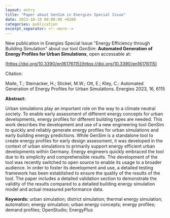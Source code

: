 ```yaml
---
layout: entry
title: "Paper about GenSim in Energies Special Issue"
date: 2023-10-10 00:00:00 +0200
categories: publication
excerpt_separator: <!--more-->
---
```


New publication in Energies Special Issue "Energy Efficiency through Building Simulation" about our tool *GenSim*:
**Automated Generation of Energy Profiles for Urban Simulations**, open accessable at:

[https://doi.org/10.3390/en16176115](https://doi.org/10.3390/en16176115)

Citation:

Maile, T.; Steinacker, H.; Stickel, M.W.; Ott, E.; Kley, C.: Automated Generation of Energy Profiles for Urban Simulations. Energies 2023, 16, 6115

<!--more-->

**Abstract:**

Urban simulations play an important role on the way to a climate neutral society. To enable early assessment of different energy concepts for urban developments, energy profiles for different building types are needed. This work describes the development and use of a new engineering tool GenSim to quickly and reliably generate energy profiles for urban simulations and early building energy predictions. While GenSim is a standalone tool to create energy profiles for early design assessment, it was developed in the context of urban simulations to primarily support energy efficient urban developments within Germany. Energy engineers quickly embraced the tool due to its simplicity and comprehensible results. The development of the tool was recently switched to open source to enable its usage to a broader audience. In order to foster its development and use, a detailed testing framework has been established to ensure the quality of the results of the tool. The paper includes a detailed validation section to demonstrate the validity of the results compared to a detailed building energy simulation model and actual measured performance data.

**Keywords:** urban simulation; district simulation; thermal energy simulation; automation; energy simulation; urban energy concepts; energy profiles; demand profiles; OpenStudio; EnergyPlus
